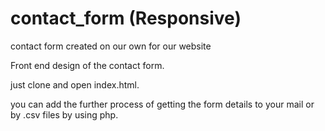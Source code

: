 # contact_form (Responsive)
contact form created on our own for our website 

Front end design of the contact form.

just clone and open index.html.

you can add the further process of getting the form details to your mail or by .csv files by using php.

